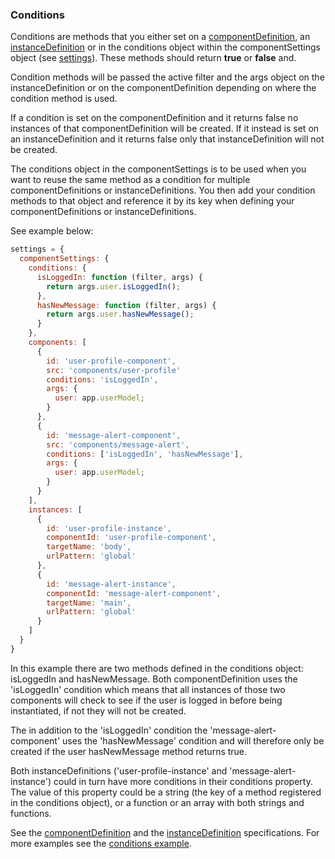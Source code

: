 ### <a name="conditions"></a> Conditions

Conditions are methods that you either set on a [componentDefinition](#component-definitions), an [instanceDefinition](#instance-definitions) or in the conditions object within the componentSettings object (see [settings](#settings)). These methods should return **true** or **false** and.

Condition methods will be passed the active filter and the args object on the instanceDefinition or on the componentDefinition depending on where the condition method is used.

If a condition is set on the componentDefinition and it returns false no instances of that componentDefinition will be created. If it instead is set on an instanceDefinition and it returns false only that instanceDefinition will not be created.

The conditions object in the componentSettings is to be used when you want to reuse the same method as a condition for multiple componentDefinitions or instanceDefinitions. You then add your condition methods to that object and reference it by its key when defining your componentDefinitions or instanceDefinitions.

See example below:

```javascript
settings = {
  componentSettings: {
    conditions: {
      isLoggedIn: function (filter, args) {
        return args.user.isLoggedIn();
      },
      hasNewMessage: function (filter, args) {
        return args.user.hasNewMessage();
      }
    },
    components: [
      {
        id: 'user-profile-component',
        src: 'components/user-profile'
        conditions: 'isLoggedIn',
        args: {
          user: app.userModel;
        }
      },
      {
        id: 'message-alert-component',
        src: 'components/message-alert',
        conditions: ['isLoggedIn', 'hasNewMessage'],
        args: {
          user: app.userModel;
        }
      }
    ],
    instances: [
      {
        id: 'user-profile-instance',
        componentId: 'user-profile-component',
        targetName: 'body',
        urlPattern: 'global'
      },
      {
        id: 'message-alert-instance',
        componentId: 'message-alert-component',
        targetName: 'main',
        urlPattern: 'global'
      }
    ]
  }
}
```

In this example there are two methods defined in the conditions object: isLoggedIn and hasNewMessage. Both componentDefinition uses the 'isLoggedIn' condition which means that all instances of those two components will check to see if the user is logged in before being instantiated, if not they will not be created.

The in addition to the 'isLoggedIn' condition the 'message-alert-component' uses the 'hasNewMessage' condition and will therefore only be created if the user hasNewMessage method returns true.

Both instanceDefinitions ('user-profile-instance' and 'message-alert-instance') could in turn have more conditions in their conditions property. The value of this property could be a string (the key of a method registered in the conditions object), or a function or an array with both strings and functions.

See the [componentDefinition](#component-definitions) and the [instanceDefinition](#instance-definitions) specifications. For more examples see the [conditions example](/examples/filter-by-conditions).
